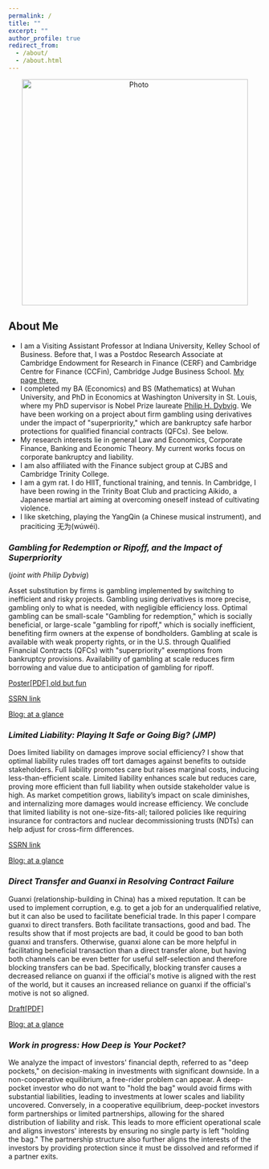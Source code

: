 ```yaml
---
permalink: /
title: ""
excerpt: ""
author_profile: true
redirect_from: 
  - /about/
  - /about.html
---
```


<p align="center">
  <img src="https://xinyuhou94.github.io/images/CyndiHOU.jpeg?raw=true" alt="Photo" style="width: 450px;"/> 
</p>

## About Me ##
* I am a Visiting Assistant Professor at Indiana University, Kelley School of Business. Before that, I was a Postdoc Research Associate at Cambridge Endowment for Research in Finance (CERF) and Cambridge Centre for Finance (CCFin), Cambridge Judge Business School. [My page there.](https://www.cerf.cam.ac.uk/people/cerf-postdocs/currentpostdocs/xinyu-hou)
* I completed my BA (Economics) and BS (Mathematics) at Wuhan University, and PhD in Economics at Washington University in St. Louis, where my PhD supervisor is Nobel Prize laureate [Philip H. Dybvig](https://dybfin.wustl.edu/). We have been working on a project about firm gambling using derivatives under the impact of "superpriority," which are bankruptcy safe harbor protections for qualified financial contracts (QFCs). See below.
* My research interests lie in general Law and Economics, Corporate Finance, Banking and Economic Theory. My current works focus on corporate bankruptcy and liability.
* I am also affiliated with the Finance subject group at CJBS and Cambridge Trinity College.
* I am a gym rat. I do HIIT, functional training, and tennis. In Cambridge, I have been rowing in the Trinity Boat Club and practicing Aikido, a Japanese martial art aiming at overcoming oneself instead of cultivating violence.
* I like sketching, playing the YangQin (a Chinese musical instrument), and praciticing 无为(wúwéi).

### _Gambling for Redemption or Ripoff, and the Impact of Superpriority_ 
(_joint with Philip Dybvig_)

Asset substitution by firms is gambling implemented by switching to inefficient and risky projects. Gambling using derivatives is more precise, gambling only to what is needed, with negligible efficiency loss. Optimal gambling can be small-scale "Gambling for redemption," which is socially beneficial, or large-scale "gambling for ripoff," which is socially inefficient, benefiting firm owners at the expense of bondholders. Gambling at scale is available with weak property rights, or in the U.S. through Qualified Financial Contracts (QFCs) with "superpriority" exemptions from bankruptcy provisions. Availability of gambling at scale reduces firm borrowing and value due to anticipation of gambling for ripoff.



[Poster[PDF] old but fun](http://xinyuhou94.github.io/files/GRRsp_poster.pdf)
<!-- <embed src="http://xinyuhou94.github.io/files/GRRsp_poster.pdf" width="650" height="1800" type='application/pdf'> -->

[SSRN link](https://ssrn.com/abstract=4444093)

[Blog: at a glance](https://www.jbs.cam.ac.uk/2022/gambling-for-redemption-or-ripoff/)



###  _Limited Liability: Playing It Safe or Going Big? (JMP)_

Does limited liability on damages improve social efficiency? I show that optimal liability rules trades off tort damages against benefits to outside stakeholders. Full liability promotes care but raises marginal costs, inducing less-than-efficient scale. Limited liability enhances scale but reduces care, proving more efficient than full liability when outside stakeholder value is high. As market competition grows, liability’s impact on scale diminishes, and internalizing more damages would increase efficiency. We conclude that limited liability is not one-size-fits-all; tailored policies like requiring insurance for contractors and nuclear decommissioning trusts (NDTs) can help adjust for cross-firm differences.

[SSRN link](https://ssrn.com/abstract=4445718)

[Blog: at a glance](https://www.jbs.cam.ac.uk/2023/limited-shareholder-liability-on-corporate-tort-rethink/)


### _Direct Transfer and Guanxi in Resolving Contract Failure_

Guanxi (relationship-building in China) has a mixed reputation. It can be used to implement corruption, e.g. to get a job for an underqualified relative, but it can also be used to facilitate beneficial trade. In this paper I compare guanxi to direct transfers. Both facilitate transactions, good and bad. The results show that if most projects are bad, it could be good to ban both guanxi and transfers. Otherwise, guanxi alone can be more helpful in facilitating beneficial transaction than a direct transfer alone, but having both channels can be even better for useful self-selection and therefore blocking transfers can be bad. Specifically, blocking transfer causes a decreased reliance on guanxi if the official's motive is aligned with the rest of the world, but it causes an increased reliance on guanxi if the official's motive is not so aligned.

[Draft[PDF]](http://xinyuhou94.github.io/files/GuanxiTransfer_20201006.pdf)
<!-- <embed src="http://xinyuhou94.github.io/files/GuanxiTransfer_20201006.pdf" width="650" height="1800" type='application/pdf'> -->

[Blog: at a glance](https://www.jbs.cam.ac.uk/2024/unveiling-guanxi-resolving-contract-failure/)


###  _Work in progress: How Deep is Your Pocket?_

We analyze the impact of investors' financial depth, referred to as "deep pockets," on decision-making in investments with significant downside.  In a non-cooperative equilibrium, a free-rider problem can appear.  A deep-pocket investor who do not want to "hold the bag" would avoid firms with substantial liabilities, leading to investments at lower scales and liability uncovered. Conversely, in a cooperative equilibrium, deep-pocket investors form partnerships or limited partnerships, allowing for the shared distribution of liability and risk. This leads to more efficient operational scale and aligns investors' interests by ensuring no single party is left "holding the bag." The partnership structure also further aligns the interests of the investors by providing protection since it must be dissolved and reformed if a partner exits.
